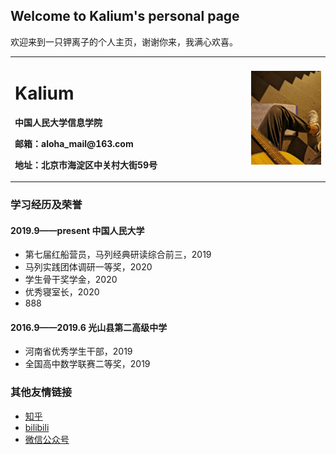 ## Welcome to Kalium's personal page

欢迎来到一只钾离子的个人主页，谢谢你来，我满心欢喜。

<table border="0">
  <tr>
    <td width="75%">
      <h1>Kalium</h1>
      <p><b>中国人民大学信息学院</b></p>
      <p><b>邮箱：aloha_mail@163.com</b></p>
      <p><b>地址：北京市海淀区中关村大街59号</b></p>
    </td>
    <td width="25%">
      <img src="/IMG_20190921_194229.jpg" width="100%">     
    </td>
  </tr>
</table>

### 学习经历及荣誉
  #### 2019.9——present 中国人民大学
  - 第七届红船营员，马列经典研读综合前三，2019
  - 马列实践团体调研一等奖，2020
  - 学生骨干奖学金，2020
  - 优秀寝室长，2020
  - 888
  #### 2016.9——2019.6 光山县第二高级中学
  - 河南省优秀学生干部，2019
  - 全国高中数学联赛二等奖，2019

### 其他友情链接
  - [知乎](https://zhihu.com/people/alohakalium)
  - [bilibili](https://b23.tv/Sple1b)
  - [微信公众号](https://mp.weixin.qq.com/mp/profile_ext?action=home&__biz=MzI1NjMzMjg1OQ==&scene=124&uin=&key=&devicetype=Windows+10+x64&version=63010043&lang=zh_CN&a8scene=7&fontgear=2)

